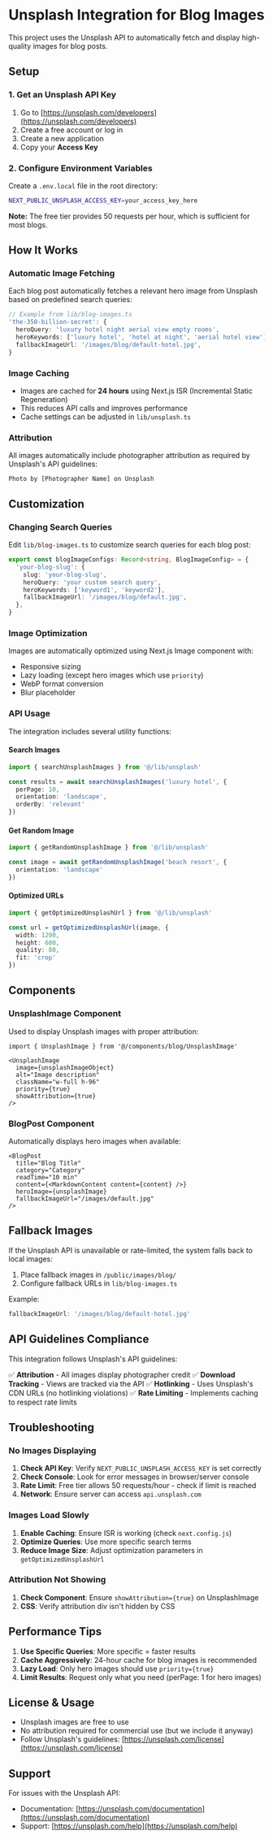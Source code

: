 # Unsplash Integration for Blog Images

This project uses the Unsplash API to automatically fetch and display high-quality images for blog posts.

## Setup

### 1. Get an Unsplash API Key

1. Go to [https://unsplash.com/developers](https://unsplash.com/developers)
2. Create a free account or log in
3. Create a new application
4. Copy your **Access Key**

### 2. Configure Environment Variables

Create a `.env.local` file in the root directory:

```bash
NEXT_PUBLIC_UNSPLASH_ACCESS_KEY=your_access_key_here
```

**Note:** The free tier provides 50 requests per hour, which is sufficient for most blogs.

## How It Works

### Automatic Image Fetching

Each blog post automatically fetches a relevant hero image from Unsplash based on predefined search queries:

```typescript
// Example from lib/blog-images.ts
'the-350-billion-secret': {
  heroQuery: 'luxury hotel night aerial view empty rooms',
  heroKeywords: ['luxury hotel', 'hotel at night', 'aerial hotel view'],
  fallbackImageUrl: '/images/blog/default-hotel.jpg',
}
```

### Image Caching

- Images are cached for **24 hours** using Next.js ISR (Incremental Static Regeneration)
- This reduces API calls and improves performance
- Cache settings can be adjusted in `lib/unsplash.ts`

### Attribution

All images automatically include photographer attribution as required by Unsplash's API guidelines:

```
Photo by [Photographer Name] on Unsplash
```

## Customization

### Changing Search Queries

Edit `lib/blog-images.ts` to customize search queries for each blog post:

```typescript
export const blogImageConfigs: Record<string, BlogImageConfig> = {
  'your-blog-slug': {
    slug: 'your-blog-slug',
    heroQuery: 'your custom search query',
    heroKeywords: ['keyword1', 'keyword2'],
    fallbackImageUrl: '/images/blog/default.jpg',
  },
}
```

### Image Optimization

Images are automatically optimized using Next.js Image component with:
- Responsive sizing
- Lazy loading (except hero images which use `priority`)
- WebP format conversion
- Blur placeholder

### API Usage

The integration includes several utility functions:

#### Search Images
```typescript
import { searchUnsplashImages } from '@/lib/unsplash'

const results = await searchUnsplashImages('luxury hotel', {
  perPage: 10,
  orientation: 'landscape',
  orderBy: 'relevant'
})
```

#### Get Random Image
```typescript
import { getRandomUnsplashImage } from '@/lib/unsplash'

const image = await getRandomUnsplashImage('beach resort', {
  orientation: 'landscape'
})
```

#### Optimized URLs
```typescript
import { getOptimizedUnsplashUrl } from '@/lib/unsplash'

const url = getOptimizedUnsplashUrl(image, {
  width: 1200,
  height: 600,
  quality: 80,
  fit: 'crop'
})
```

## Components

### UnsplashImage Component

Used to display Unsplash images with proper attribution:

```tsx
import { UnsplashImage } from '@/components/blog/UnsplashImage'

<UnsplashImage
  image={unsplashImageObject}
  alt="Image description"
  className="w-full h-96"
  priority={true}
  showAttribution={true}
/>
```

### BlogPost Component

Automatically displays hero images when available:

```tsx
<BlogPost
  title="Blog Title"
  category="Category"
  readTime="10 min"
  content={<MarkdownContent content={content} />}
  heroImage={unsplashImage}
  fallbackImageUrl="/images/default.jpg"
/>
```

## Fallback Images

If the Unsplash API is unavailable or rate-limited, the system falls back to local images:

1. Place fallback images in `/public/images/blog/`
2. Configure fallback URLs in `lib/blog-images.ts`

Example:
```typescript
fallbackImageUrl: '/images/blog/default-hotel.jpg'
```

## API Guidelines Compliance

This integration follows Unsplash's API guidelines:

✅ **Attribution** - All images display photographer credit
✅ **Download Tracking** - Views are tracked via the API
✅ **Hotlinking** - Uses Unsplash's CDN URLs (no hotlinking violations)
✅ **Rate Limiting** - Implements caching to respect rate limits

## Troubleshooting

### No Images Displaying

1. **Check API Key**: Verify `NEXT_PUBLIC_UNSPLASH_ACCESS_KEY` is set correctly
2. **Check Console**: Look for error messages in browser/server console
3. **Rate Limit**: Free tier allows 50 requests/hour - check if limit is reached
4. **Network**: Ensure server can access `api.unsplash.com`

### Images Load Slowly

1. **Enable Caching**: Ensure ISR is working (check `next.config.js`)
2. **Optimize Queries**: Use more specific search terms
3. **Reduce Image Size**: Adjust optimization parameters in `getOptimizedUnsplashUrl`

### Attribution Not Showing

1. **Check Component**: Ensure `showAttribution={true}` on UnsplashImage
2. **CSS**: Verify attribution div isn't hidden by CSS

## Performance Tips

1. **Use Specific Queries**: More specific = faster results
2. **Cache Aggressively**: 24-hour cache for blog images is recommended
3. **Lazy Load**: Only hero images should use `priority={true}`
4. **Limit Results**: Request only what you need (perPage: 1 for hero images)

## License & Usage

- Unsplash images are free to use
- No attribution required for commercial use (but we include it anyway)
- Follow Unsplash's guidelines: [https://unsplash.com/license](https://unsplash.com/license)

## Support

For issues with the Unsplash API:
- Documentation: [https://unsplash.com/documentation](https://unsplash.com/documentation)
- Support: [https://unsplash.com/help](https://unsplash.com/help)
